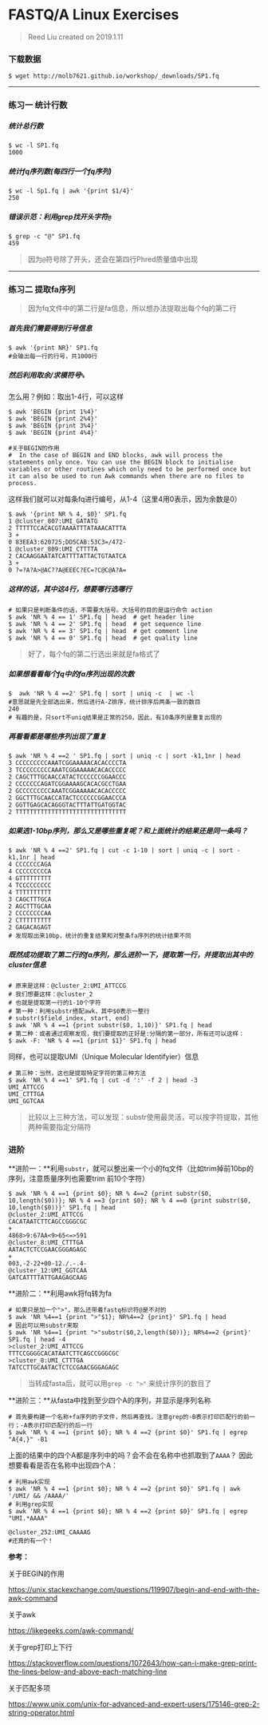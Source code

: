 # FASTQ/A Linux Exercises

> Reed Liu created on 2019.1.11

### 下载数据

```shell
$ wget http://molb7621.github.io/workshop/_downloads/SP1.fq
```

---

### 练习一  统计行数

##### 统计总行数

```shell
$ wc -l SP1.fq 
1000
```

#####  统计fq序列数(每四行一个fq序列)

```shell
$ wc -l Sp1.fq | awk '{print $1/4}'
250
```

##### 错误示范：利用grep找开头字符`@`

```shell
$ grep -c "@" SP1.fq
459
```

> 因为`@`符号除了开头，还会在第四行Phred质量值中出现

---

### 练习二 提取fa序列 

> 因为fq文件中的第二行是fa信息，所以想办法提取出每个fq的第二行

##### 首先我们需要得到行号信息

```shell
$ awk '{print NR}' SP1.fq
#会输出每一行的行号，共1000行
```

##### 然后利用取余/求模符号`%` 

怎么用？例如：取出1-4行，可以这样

```shell
$ awk 'BEGIN {print 1%4}'
$ awk 'BEGIN {print 2%4}'
$ awk 'BEGIN {print 3%4}'
$ awk 'BEGIN {print 4%4}'

#关于BEGIN的作用
#  In the case of BEGIN and END blocks, awk will process the statements only once. You can use the BEGIN block to initialise variables or other routines which only need to be performed once but it can also be used to run Awk commands when there are no files to process. 
```

这样我们就可以对每条fq进行编号，从1-4（这里4用0表示，因为余数是0）

```shell
$ awk '{print NR % 4, $0}' SP1.fq
1 @cluster_807:UMI_GATATG
2 TTTTTCCACACGTAAAATTTATAAACATTTA
3 +
0 83EEA3:620725;DD5CAB:53C3=/472-
1 @cluster_809:UMI_CTTTTA
2 CACAAGGAATATCATTTTATTACTGTAATCA
3 +
0 ?=?A?A>@AC??A@EEEC?EC=?C@C@A?A=
```

##### 这样的话，其中这4行，想要哪行选哪行

```shell
# 如果只是判断条件的话，不需要大括号。大括号的目的是运行命令 action
$ awk 'NR % 4 == 1' SP1.fq | head  # get header line
$ awk 'NR % 4 == 2' SP1.fq | head  # get sequence line
$ awk 'NR % 4 == 3' SP1.fq | head  # get comment line
$ awk 'NR % 4 == 0' SP1.fq | head  # get quality line
```

>  好了，每个fq的第二行选出来就是fa格式了

##### 如果想看看每个fq中的fa序列出现的次数

```shell
$  awk 'NR % 4 ==2' SP1.fq | sort | uniq -c  | wc -l
#意思就是先全部选出来，然后进行A-Z排序，统计排序后两条一致的数目
240
# 有趣的是，只sort不uniq结果是正常的250，因此，有10条序列是重复出现的
```

##### 再看看都是哪些序列出现了重复

```shell
$ awk 'NR % 4 ==2 ' SP1.fq | sort | uniq -c | sort -k1,1nr | head
3 CCCCCCCCCAAATCGGAAAAACACACCCCTA
3 TCCCCCCCCCAAATCGGAAAAACACACCCCC
2 CAGCTTTGCAACCATACTCCCCCCGGAACCC
2 CCCCCCCAGATCGGAAAAGCACACGCCTGAA
2 GCCCCCCCCCAAATCGGAAAAACACACCCCC
2 GGCTTTGCAACCATACTCCCCCCGGAACCCA
2 GGTTGAGCACAGGGTACTTTATTGATGGTAC
2 TTTTTTTTTTTTTTTTTTTTTTTTTTTTTTT
```

##### 如果选1-10bp序列，那么又是哪些重复呢？和上面统计的结果还是同一条吗？

```shell
$ awk 'NR % 4 ==2' SP1.fq | cut -c 1-10 | sort | uniq -c | sort -k1,1nr | head
4 CCCCCCCAGA
4 CCCCCCCCCA
4 GTTTTTTTTT
4 TCCCCCCCCC
4 TTTTTTTTTT
3 CAGCTTTGCA
2 AGCTTTGCAA
2 CCCCCCCCAA
2 CTTTTTTTTT
2 GAGACAGAGT
# 发现取出来10bp，统计的重复结果和对整条fa序列的统计结果不同
```

##### 既然成功提取了第二行的fa序列，那么进阶一下，提取第一行，并提取出其中的cluster信息

```shell
# 原来是这样：@cluster_2:UMI_ATTCCG
# 我们想要这样：@cluster_2
# 也就是提取第一行的1-10个字符
# 第一种：利用substr搭配awk，其中$0表示一整行
# substr($field_index, start, end)
$ awk 'NR % 4 ==1 {print substr($0, 1,10)}' SP1.fq | head
# 第二种：或者通过观察发现，我们要提取的正好是:分隔的第一部分，所有还可以这样：
$ awk -F: 'NR % 4 ==1 {print $1}' SP1.fq | head
```

同样，也可以提取UMI（Unique Molecular Identifyier）信息

```shell
# 第三种：当然，这也是提取特定字符的第三种方法
$ awk 'NR % 4 ==1' SP1.fq | cut -d ':' -f 2 | head -3
UMI_ATTCCG
UMI_CTTTGA
UMI_GGTCAA
```

> 比较以上三种方法，可以发现：substr使用最灵活，可以按字符提取，其他两种需要指定分隔符

### 进阶

**进阶一：**利用`substr`，就可以整出来一个小的fq文件（比如trim掉前10bp的序列，注意质量序列也需要trim 前10个字符）

```shell
$ awk 'NR % 4 ==1 {print $0}; NR % 4==2 {print substr($0, 10,length($0))}; NR % 4 ==3 {print $0}; NR % 4 ==0 {print substr($0, 10,length($0))}' SP1.fq | head
@cluster_2:UMI_ATTCCG
CACATAATCTTCAGCCGGGCGC
+
4868>9:67AA<9>65<=>591
@cluster_8:UMI_CTTTGA
AATACTCTCCGAACGGGAGAGC
+
003,-2-22+00-12./.-.4-
@cluster_12:UMI_GGTCAA
GATCATTTTATTGAAGAGCAAG
```

**进阶二：**利用awk将fq转为fa

```shell
# 如果只是加一个">"，那么还带着fastq标识符@是不对的
$ awk 'NR %4==1 {print ">"$1}; NR%4==2 {print}' SP1.fq | head
# 因此可以用substr来取
$ awk 'NR %4==1 {print ">"substr($0,2,length($0))}; NR%4==2 {print}' SP1.fq | head -4
>cluster_2:UMI_ATTCCG
TTTCCGGGGCACATAATCTTCAGCCGGGCGC
>cluster_8:UMI_CTTTGA
TATCCTTGCAATACTCTCCGAACGGGAGAGC
```

> 当转成fasta后，就可以用`grep -c ">"` 来统计序列的数目了

**进阶三：**从fasta中找到至少四个A的序列，并显示是序列名称

```shell
# 首先要构建一个名称+fa序列的子文件，然后再查找，注意grep的-B表示打印匹配行的前一行；-A表示打印匹配行的后一行
$ awk 'NR % 4 ==1 {print $0}; NR % 4 ==2 {print $0}' SP1.fq | egrep "A{4,}" -B1
```

上面的结果中的四个A都是序列中的吗？会不会在名称中也抓取到了`AAAA`？
因此想要看看是否在名称中出现四个A：

```shell
# 利用awk实现
$ awk 'NR % 4 ==1 {print $0}; NR % 4 ==2 {print $0}' SP1.fq | awk '/UMI/ && /AAAA/'
# 利用grep实现
$ awk 'NR % 4 ==1 {print $0}; NR % 4 ==2 {print $0}' SP1.fq | egrep "UMI.*AAAA"

@cluster_252:UMI_CAAAAG
#还真的有一个！
```





**参考：**

关于BEGIN的作用

https://unix.stackexchange.com/questions/119907/begin-and-end-with-the-awk-command

关于awk

https://likegeeks.com/awk-command/

关于grep打印上下行

https://stackoverflow.com/questions/1072643/how-can-i-make-grep-print-the-lines-below-and-above-each-matching-line

关于匹配多项

https://www.unix.com/unix-for-advanced-and-expert-users/175146-grep-2-string-operator.html